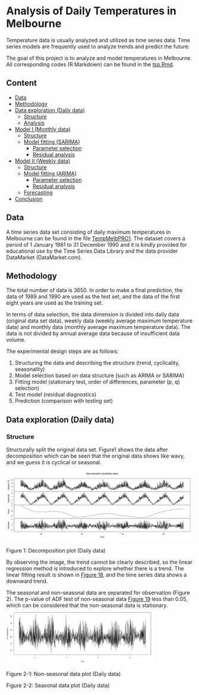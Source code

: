 # Analysis of Daily Temperatures in Melbourne

Temperature data is usually analyzed and utilized as time series data. Time series models are frequently used to analyze trends and predict the future.

The goal of this project is to analyze and model temperatures in Melbourne. All corresponding codes (R Markdown) can be found in the [tsp.Rmd](https://github.com/atomxu10/TimeSeriesProject/blob/main/tsp.Rmd).

## Content
- [Data](#1)
- [Methodology](#2)
- [Data exploration (Daily data)](#3)
    - [Structure](#3-1)
    - [Analysis](#3-2)
- [Model I (Monthly data)](#4)
    - [Structure](#4-1)
    - [Model fitting (SARIMA)](#4-2)
        - [Parameter selection](#4-2-1)
        - [Residual analysis](#4-2-2)
- [Model II (Weekly data)](#5)
    - [Structure](#5-1)
    - [Model fitting (ARIMA)](#5-2)
        - [Parameter selection](#5-2-1)
        - [Residual analysis](#5-2-2)
    - [Forecasting](#5-3)
- [Conclusion](#6)

<a name="1"></a>
## Data
A time series data set consisting of daily maximum temperatures in Melbourne can be found in the file [TempMelbPRO1](https://github.com/atomxu10/TimeSeriesProject/blob/main/TempMelbPRO.csv). The dataset covers a period of 1 January 1981 to 31 December 1990 and it is kindly provided for educational use by the Time Series Data Library and the data provider DataMarket (DataMarket.com).
<a name="1-1"></a>

## Methodology
The total number of data is 3650. In order to make a final prediction, the data of 1989 and 1990 are used as the test set, and the data of the first eight years are used as the training set.

In terms of data selection, the data dimension is divided into daily data (original data set data), weekly data (weekly average maximum temperature data) and monthly data (monthly average maximum temperature data). The data is not divided by annual average data because of insufficient data volume.


The experimental design steps are as follows:
1. Structuring the data and describing the structure (trend, cyclicality, seasonality)
2. Model selection based on data structure (such as ARIMA or SARIMA)
3. Fitting model (stationary test, order of differences, parameter (p, q) selection)
4. Test model (residual diagnostics)
5. Prediction (comparison with testing set)

## Data exploration (Daily data)
### Structure
Structurally split the original data set. Figure1 shows the data after decomposition which can be seen that the original data shows like wavy, and we guess it is cyclical or seasonal.

<img src="figure1.png" width=800px>

Figure 1: Decomposition plot (Daily data)

By observing the image, the trend cannot be clearly described, so the linear regression method is introduced to explore whether there is a trend. The linear fitting result is shown in [Figure 18](https://github.com/atomxu10/TimeSeriesProject/blob/main/figure18.png), and the time series data shows a downward trend.

The seasonal and non-seasonal data are separated for observation (Figure 2). The p-value of ADF test of non-seasonal data [Figure 19](https://github.com/atomxu10/TimeSeriesProject/blob/main/figure19.png) less than 0.05, which can be considered that the non-seasonal data is stationary.
<img src="figure2-1.png" width=400px>

Figure 2-1: Non-seasonal data plot (Daily data) 

Figure 2-2: Seasonal data plot (Daily data)


